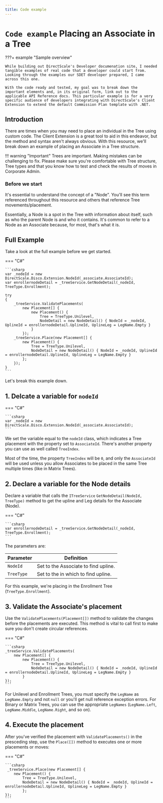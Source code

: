 ```yaml
---
title: Code example
---
```


# `Code example` Placing an Associate in a Tree 

???+ example "Sample overview"

    While building out DirectScale's Developer documenation site, I needed tangible examples of real code that a developer could start from. Looking through the examples our SDET developer prepared, I came across this one.

    With the code ready and tested, my goal was to break down the important elements and, in its original form, link out to the applicable API Reference docs. This particular example is for a very specific audience of developers integrating with DirectScale's Client Extension to extend the default Commission Plan template with .NET. 

## Introduction

There are times when you may need to place an individual in the Tree using custom code. The Client Extension is a great tool to aid in this endeavor, but the method and syntax aren't always obvious. With this resource, we'll break down an example of placing an Associate in a Tree structure.

!!! warning "Important"
    Trees are important. Making mistakes can be challenging to fix. Please make sure you're comfortable with Tree structure, Tree types and that you know how to test and check the results of moves in Corporate Admin.

### Before we start

It's essential to understand the concept of a "Node". You'll see this term referenced throughout this resource and others that reference Tree movements/placement. 

Essentially, a Node is a spot in the Tree with information about itself, such as who the parent Node is and who it contains. It's common to refer to a Node as an Associate because, for most, that's what it is.

## Full Example

Take a look at the full example before we get started.

=== "C#"

    ```csharp
    var _nodeId = new DirectScale.Disco.Extension.NodeId(_associate.AssociateId);
    var enrollernodeDetail = _treeService.GetNodeDetail(_nodeId, TreeType.Enrollment);

    try
    {
        _treeService.ValidatePlacements(
            new Placement[] {
                new Placement() { 
                    Tree = TreeType.Unilevel, 
                    NodeDetail = new NodeDetail() { NodeId = _nodeId, UplineId = enrollernodeDetail.UplineId, UplineLeg = LegName.Empty } 
                }
            });
        _treeService.Place(new Placement[] { 
            new Placement() { 
                Tree = TreeType.Unilevel, 
                NodeDetail = new NodeDetail() { NodeId = _nodeId, UplineId = enrollernodeDetail.UplineId, UplineLeg = LegName.Empty } 
            }; 
        });
    }
    ```

Let's break this example down.

## 1. Delcate a variable for `nodeId`

=== "C#"

    ```csharp
    var _nodeId = new DirectScale.Disco.Extension.NodeId(_associate.AssociateId);
    ```

We set the variable equal to the `nodeId` class, which indicates a Tree placement with the property set to `AssociateId`. There's another property you can use as well called `TreeIndex`. 

Most of the time, the property `TreeIndex` will be `0`, and only the `AssociateId` will be used unless you allow Associates to be placed in the same Tree multiple times (like in Matrix Trees).

## 2. Declare a variable for the Node details

Declare a variable that calls the `ITreeService` `GetNodeDetail(NodeId, TreeType)` method to get the upline and Leg details for the Associate (Node).

=== "C#"

    ```csharp
    var enrollernodeDetail = _treeService.GetNodeDetail(_nodeId, TreeType.Enrollment);
    ```

The parameters are:

Parameter  | Definition
-----------|------------
`NodeId`   | Set to the Associate to find upline.
`TreeType` | Set to the in which to find upline.

For this example, we're placing in the Enrollment Tree (`TreeType.Enrollment`).

## 3. Validate the Associate's placement

Use the `ValidatePlacements(Placement[])` method to validate the changes before the placements are executed. This method is vital to call first to make sure you don't create circular references.

=== "C#"

    ```csharp
    _treeService.ValidatePlacements(
        new Placement[] {
            new Placement() { 
                Tree = TreeType.Unilevel, 
                NodeDetail = new NodeDetail() { NodeId = _nodeId, UplineId = enrollernodeDetail.UplineId, UplineLeg = LegName.Empty } 
            }
    });
    ```

For Unilevel and Enrollment Trees, you must specify the `LegName` as `LegName.Empty` and not `null` or you'll get null reference exception errors. For Binary or Matrix Trees, you can use the appropriate `LegNames` (`LegName.Left`, `LegName.Middle`, `LegName.Right`, and so on).

## 4. Execute the placement

After you've verified the placement with `ValidatePlacements()` in the presceding step, use the `Place([])` method to executes one or more placements or moves:

=== "C#"

    ```csharp
     _treeService.Place(new Placement[] { 
        new Placement() { 
            Tree = TreeType.Unilevel, 
            NodeDetail = new NodeDetail() { NodeId = _nodeId, UplineId = enrollernodeDetail.UplineId, UplineLeg = LegName.Empty } 
            }; 
    });
    ```